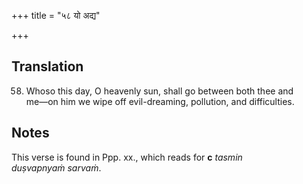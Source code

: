 +++
title = "५८ यो अद्य"

+++
## Translation
58. Whoso this day, O heavenly sun, shall go between both thee and  
me—on him we wipe off evil-dreaming, pollution, and difficulties.

## Notes
This verse is found in Ppp. xx., which reads for **c** *tasmin  
duṣvapnyaṁ sarvaṁ*.
